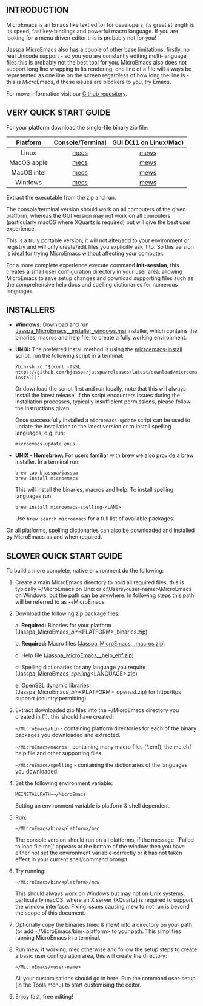 ## INTRODUCTION

MicroEmacs is an Emacs like text editor for developers, its great strength is its speed, fast key-bindings and powerful macro language. If you are looking for a menu driven editor this is probably not for you!

Jasspa MicroEmacs also has a couple of other base limitations, firstly, no real Unicode support - so you you are constantly editing multi-language files this is probably not the best tool for you. MicroEmacs also does not support long line wrapping in its rendering, one line of a file will always be represented as one line on the screen regardless of how long the line is - this is *Micro*Emacs, if these issues are blockers to you, try Emacs.

For move information visit our [Github repository](https://github.com/bjasspa/jasspa/).

## VERY QUICK START GUIDE

For your platform download the single-file binary zip file:

| Platform      | Console/Terminal | GUI (X11 on Linux/Mac) |
|:-------------:|:----------------:|:----------------------:|
| Linux         | [mecs](releases/download/me_<VERSION>/Jasspa_MicroEmacs_<VERSION>_abin_linux_mecs.zip)       | [mews](releases/download/me_<VERSION>/Jasspa_MicroEmacs_<VERSION>_abin_linux_mews.zip) |
| MacOS apple   | [mecs](releases/download/me_<VERSION>/Jasspa_MicroEmacs_<VERSION>_abin_macos_apple_mecs.zip) | [mews](releases/download/me_<VERSION>/Jasspa_MicroEmacs_<VERSION>_abin_macos_apple_mews.zip) |
| MacOS intel   | [mecs](releases/download/me_<VERSION>/Jasspa_MicroEmacs_<VERSION>_abin_macos_intel_mecs.zip) | [mews](releases/download/me_<VERSION>/Jasspa_MicroEmacs_<VERSION>_abin_macos_intel_mews.zip)
| Windows       | [mecs](releases/download/me_<VERSION>/Jasspa_MicroEmacs_<VERSION>_abin_windows_mecs.zip)     | [mews](releases/download/me_<VERSION>/Jasspa_MicroEmacs_<VERSION>_abin_windows_mews.zip)

Extract the executable from the zip and run.

The console/terminal version should work on all computers of the given platform, whereas the GUI version may not work on all computers (particularly macOS where XQuartz is required) but will give the best user experience.

This is a truly portable version, it will not alter/add to your environment or registry and will only create/edit files you explicitly ask it to. So this version is ideal for trying MicroEmacs without affecting your computer.

For a more complete experience execute command **init-session**, this creates a small user configuration directory in your user area, allowing MicroEmacs to save setup changes and download supporting files such as the comprehensive help docs and spelling dictionaries for numerous languages.


## INSTALLERS

- **Windows:** Download and run [Jasspa_MicroEmacs_<VERSION>_installer_windows.msi](https://github.com/bjasspa/jasspa/releases/download/me_<VERSION>/Jasspa_MicroEmacs_<VERSION>_installer_windows.msi) installer, which contains the binaries, macros and help file, to create a fully working environment.

- **UNIX:** The preferred install method is using the [microemacs-install](https://github.com/bjasspa/jasspa/releases/download/me_<VERSION>/microemacs-install) script, run the following script in a terminal:

      /bin/sh -c "$(curl -fsSL https://github.com/bjasspa/jasspa/releases/latest/download/microemacs-install)"
    
  Or download the script first and run locally, note that this will always install the latest release. If the script encounters issues during the installation processes, typically insufficient permissions, please follow the instructions given.
  
  Once successfully installed a `microemacs-update` script can be used to update the installation to the latest version or to install spelling languages, e.g. run:
  
      microemacs-update enus
   
- **UNIX - Homebrew:** For users familiar with brew we also provide a brew installer. In a terminal run:

      brew tap bjasspa/jasspa
      brew install microemacs
    
  This will install the binaries, macros and help. To install spelling languages run:
  
      brew install microemacs-spelling-<LANG>
    
  Use `brew search microemacs` for a full list of available packages.

On all platforms, spelling dictionaries can also be downloaded and installed by MicroEmacs as and when required.
 

## SLOWER QUICK START GUIDE

To build a more complete, native environment do the following:

1. Create a main MicroEmacs directory to hold all required files, this is typically ~/MicroEmacs on Unix or c:\\Users\\\<user-name>\\MicroEmacs on Windows, but the path can be anywhere. In following steps this path will be referred to as ~/MicroEmacs

2. Download the following zip package files:

    a. **Required:** Binaries for your platform (Jasspa_MicroEmacs_<VERSION>_bin_\<PLATFORM>\_binaries.zip)
     
    b. **Required:** Macro files ([Jasspa_MicroEmacs_<VERSION>_macros.zip](https://github.com/bjasspa/jasspa/releases/download/me_<VERSION>/Jasspa_MicroEmacs_<VERSION>_macros.zip))

    c. Help file ([Jasspa_MicroEmacs_<VERSION>_help_ehf.zip](https://github.com/bjasspa/jasspa/releases/download/me_<VERSION>/Jasspa_MicroEmacs_<VERSION>_help_ehf.zip))

    d. Spelling dictionaries for any language you require (Jasspa_MicroEmacs_<VERSION>_spelling_\<LANGUAGE>.zip)
     
    e. OpenSSL dynamic libraries (Jasspa_MicroEmacs_<VERSION>_bin_\<PLATFORM>\_openssl.zip) for https/ftps support (country permitting) 

3. Extract downloaded zip files into the ~/MicroEmacs directory you created in (1), this should have created:

    `~/MicroEmacs/bin` - containing platform directories for each of the binary packages you downloaded and extracted.

    `~/MicroEmacs/macros` - containing many macro files (*.emf), the me.ehf help file and other supporting files.

    `~/MicroEmacs/spelling` - containing the dictionaries of the languages you downloaded.

4. Set the following environment variable:

     `MEINSTALLPATH=~/MicroEmacs`

   Setting an environment variable is platform & shell dependent.

5. Run:

     `~/MicroEmacs/bin/<platform>/mec`

   The console version should run on all platforms, if the message '[Failed to load file me]' appears at the bottom of the window then you have either not set the environment variable correctly or it has not taken effect in your current shell/command prompt.

6. Try running:

     `~/MicroEmacs/bin/<platform>/mew`

   This should always work on Windows but may not on Unix systems, particularly macOS, where an X server (XQuartz) is required to support the window interface. Fixing issues causing mew to not run is beyond the scope of this document.

7. Optionally copy the binaries (mec & mew) into a directory on your path (or add ~/MicroEmacs/bin/\<platform> to your path. This simplifies running MicroEmacs in a terminal.

8. Run mew, if working, mec otherwise and follow the setup steps to create a basic user configuration area, this will create the directory:

     `~/MicroEmacs/<user-name>`

   All your customisations should go in here. Run the command user-setup (in the Tools menu) to start customising the editor.

9. Enjoy fast, free editing!
